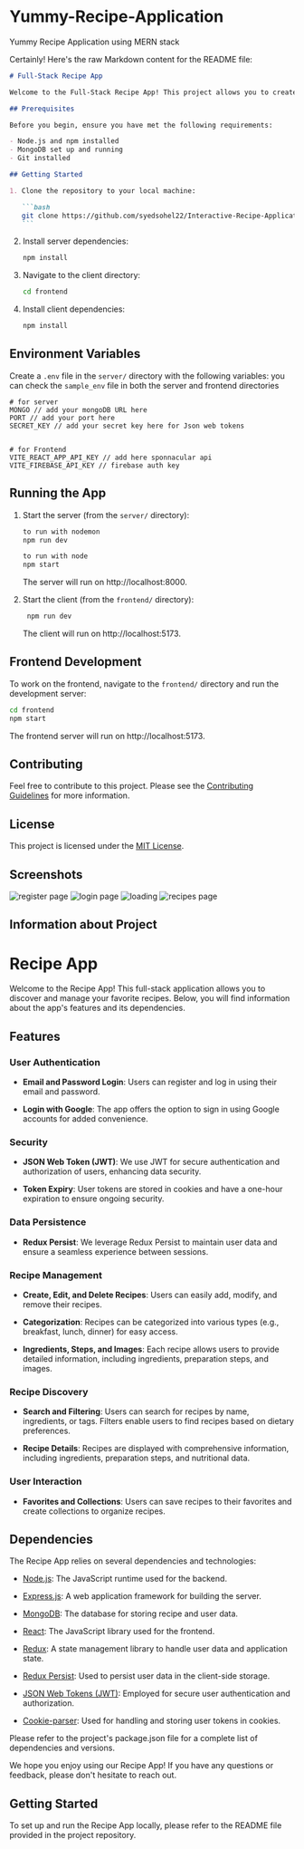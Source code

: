 # Yummy-Recipe-Application

Yummy Recipe Application using MERN stack

Certainly! Here's the raw Markdown content for the README file:

````markdown
# Full-Stack Recipe App

Welcome to the Full-Stack Recipe App! This project allows you to create, manage, and discover delicious recipes. Follow the instructions below to set up the project locally and get started.

## Prerequisites

Before you begin, ensure you have met the following requirements:

- Node.js and npm installed
- MongoDB set up and running
- Git installed

## Getting Started

1. Clone the repository to your local machine:

   ```bash
   git clone https://github.com/syedsohel22/Interactive-Recipe-Application.git
   ```
````

2. Install server dependencies:

   ```bash
   npm install
   ```

3. Navigate to the client directory:

   ```bash
   cd frontend
   ```

4. Install client dependencies:

   ```bash
   npm install
   ```

## Environment Variables

Create a `.env` file in the `server/` directory with the following variables: you can check the `sample_env` file in both the server and frontend directories

```env
# for server
MONGO // add your mongoDB URL here
PORT // add your port here
SECRET_KEY // add your secret key here for Json web tokens


# for Frontend
VITE_REACT_APP_API_KEY // add here sponnacular api
VITE_FIREBASE_API_KEY // firebase auth key

```

## Running the App

1. Start the server (from the `server/` directory):

   ```bash
   to run with nodemon
   npm run dev

   to run with node
   npm start
   ```

   The server will run on http://localhost:8000.

2. Start the client (from the `frontend/` directory):

   ```bash
    npm run dev
   ```

   The client will run on http://localhost:5173.

## Frontend Development

To work on the frontend, navigate to the `frontend/` directory and run the development server:

```bash
cd frontend
npm start
```

The frontend server will run on http://localhost:5173.

## Contributing

Feel free to contribute to this project. Please see the [Contributing Guidelines](CONTRIBUTING.md) for more information.

## License

This project is licensed under the [MIT License](LICENSE).

## Screenshots

![register page](./forReadme/registrer_page.png)
![login page](./forReadme/login-page.png)
![loading](./forReadme/loading.png)
![recipes page](./forReadme/recipes-page.png)

## Information about Project

# Recipe App

Welcome to the Recipe App! This full-stack application allows you to discover and manage your favorite recipes. Below, you will find information about the app's features and its dependencies.

## Features

### User Authentication

- **Email and Password Login**: Users can register and log in using their email and password.

- **Login with Google**: The app offers the option to sign in using Google accounts for added convenience.

### Security

- **JSON Web Token (JWT)**: We use JWT for secure authentication and authorization of users, enhancing data security.

- **Token Expiry**: User tokens are stored in cookies and have a one-hour expiration to ensure ongoing security.

### Data Persistence

- **Redux Persist**: We leverage Redux Persist to maintain user data and ensure a seamless experience between sessions.

### Recipe Management

- **Create, Edit, and Delete Recipes**: Users can easily add, modify, and remove their recipes.

- **Categorization**: Recipes can be categorized into various types (e.g., breakfast, lunch, dinner) for easy access.

- **Ingredients, Steps, and Images**: Each recipe allows users to provide detailed information, including ingredients, preparation steps, and images.

### Recipe Discovery

- **Search and Filtering**: Users can search for recipes by name, ingredients, or tags. Filters enable users to find recipes based on dietary preferences.

- **Recipe Details**: Recipes are displayed with comprehensive information, including ingredients, preparation steps, and nutritional data.

### User Interaction

- **Favorites and Collections**: Users can save recipes to their favorites and create collections to organize recipes.

## Dependencies

The Recipe App relies on several dependencies and technologies:

- [Node.js](https://nodejs.org/): The JavaScript runtime used for the backend.

- [Express.js](https://expressjs.com/): A web application framework for building the server.

- [MongoDB](https://www.mongodb.com/): The database for storing recipe and user data.

- [React](https://reactjs.org/): The JavaScript library used for the frontend.

- [Redux](https://redux.js.org/): A state management library to handle user data and application state.

- [Redux Persist](https://github.com/rt2zz/redux-persist): Used to persist user data in the client-side storage.

- [JSON Web Tokens (JWT)](https://jwt.io/): Employed for secure user authentication and authorization.

- [Cookie-parser](https://www.npmjs.com/package/cookie-parser): Used for handling and storing user tokens in cookies.

Please refer to the project's package.json file for a complete list of dependencies and versions.

We hope you enjoy using our Recipe App! If you have any questions or feedback, please don't hesitate to reach out.

## Getting Started

To set up and run the Recipe App locally, please refer to the README file provided in the project repository.
